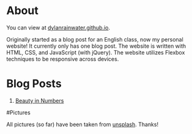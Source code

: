 # About

You can view at [dylanrainwater.github.io](https://dylanrainwater.github.io/).


Originally started as a blog post for an English class, now my personal website! It currently only has one blog post. The website is written with HTML, CSS, and JavaScript (with jQuery). The website utilizes Flexbox techniques to be responsive across devices.

# Blog Posts

1. [Beauty in Numbers](https://dylanrainwater.github.io/beauty_in_numbers.html)

#Pictures

All pictures (so far) have been taken from [unsplash](http://www.unsplash.com). Thanks!
